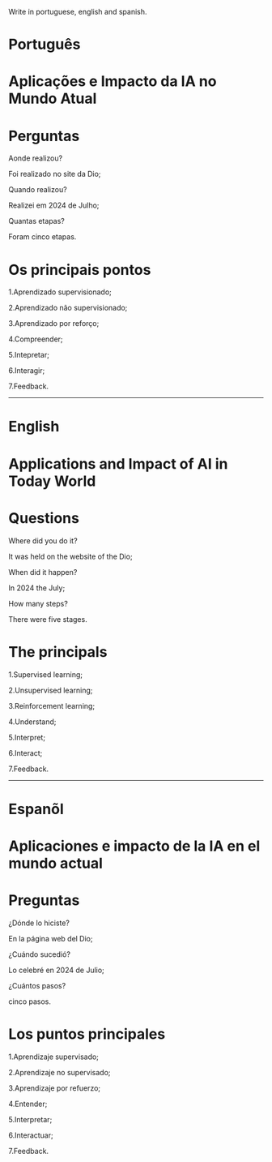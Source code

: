 Write in portuguese, english and spanish.

# Português

# Aplicações e Impacto da IA no Mundo Atual

# Perguntas

Aonde realizou?

Foi realizado no site da Dio;

Quando realizou?

Realizei em 2024 de Julho;

Quantas etapas?

Foram cinco etapas.

# Os principais pontos

1.Aprendizado supervisionado;

2.Aprendizado não supervisionado;

3.Aprendizado por reforço;

4.Compreender;

5.Intepretar;

6.Interagir;

7.Feedback.

--------------------------------------------------------------------------------------------------------------------------------

# English

# Applications and Impact of AI in  Today World

# Questions

Where did you do it?

It was held on the website of the Dio;

When did it happen?

In 2024 the July;

How many steps?

There were five stages.

# The principals

1.Supervised learning;

2.Unsupervised learning;

3.Reinforcement learning;

4.Understand;

5.Interpret;

6.Interact;

7.Feedback.

--------------------------------------------------------------------------------------------------------------------------------

# Espanõl

# Aplicaciones e impacto de la IA en el mundo actual

#  Preguntas

¿Dónde lo hiciste?

En la página web del Dio;

¿Cuándo sucedió?

Lo celebré en 2024 de Julio;

¿Cuántos pasos?

cinco pasos.

# Los puntos principales

1.Aprendizaje supervisado;

2.Aprendizaje no supervisado;

3.Aprendizaje por refuerzo;

4.Entender;

5.Interpretar;

6.Interactuar;

7.Feedback.


